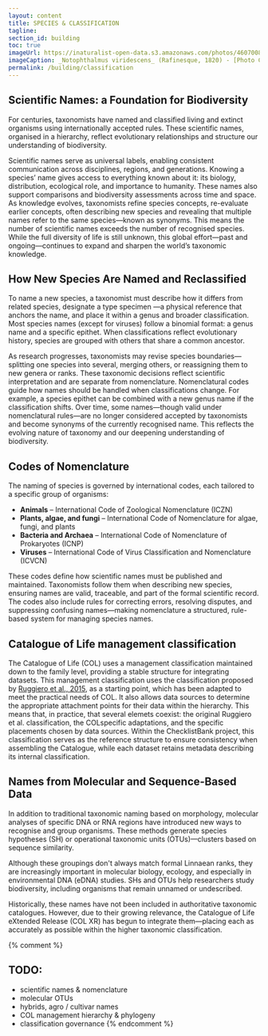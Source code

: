 ```yaml
---
layout: content
title: SPECIES & CLASSIFICATION
tagline: 
section_id: building
toc: true
imageUrl: https://inaturalist-open-data.s3.amazonaws.com/photos/460700800/large.jpg
imageCaption: _Notophthalmus viridescens_ (Rafinesque, 1820) - [Photo CC By Matt Felperin](https://www.inaturalist.org/observations/256892605)
permalink: /building/classification
---
```


## Scientific Names: a Foundation for Biodiversity

For centuries, taxonomists have named and classified living and extinct organisms using internationally accepted rules. These scientific names, organised in a hierarchy, reflect evolutionary relationships and structure our understanding of biodiversity.

Scientific names serve as universal labels, enabling consistent communication across disciplines, regions, and generations.  Knowing a species’ name gives access to everything  known about it: its biology, distribution, ecological role, and importance to humanity. These names also support  comparisons and biodiversity assessments across time and space.
As knowledge evolves, taxonomists refine species concepts, re-evaluate earlier concepts, often describing new species and revealing that multiple names refer to the same species—known as synonyms. This means the number of scientific names exceeds the number of recognised species. While the full diversity of life is still unknown, this global effort—past and ongoing—continues to expand and sharpen the world’s taxonomic knowledge.

## How New Species Are Named and Reclassified

To name a new species, a taxonomist must describe how it differs from related species, designate a type specimen —a physical reference that anchors the name, and place it within a genus and broader classification. Most species names (except for viruses) follow a binomial format: a genus name and a specific epithet. When classifications reflect evolutionary history, species are grouped with others that share a common ancestor.

As research progresses, taxonomists may revise species boundaries—splitting one species into several, merging others, or reassigning them to new genera or ranks. These taxonomic decisions reflect scientific interpretation and are separate from nomenclature.
Nomenclatural codes guide how names should be handled when classifications change. For example, a species epithet can be combined with a new genus name if the classification shifts. Over time, some names—though valid under nomenclatural rules—are no longer considered accepted by taxonomists and become synonyms of the currently recognised name. This reflects the evolving nature of taxonomy and our deepening understanding of biodiversity.

## Codes of Nomenclature 

The naming of species is governed by international codes, each tailored to a specific group of organisms:

- **Animals** – International Code of Zoological Nomenclature (ICZN)
- **Plants, algae, and fungi** – International Code of Nomenclature for algae, fungi, and plants 
- **Bacteria and Archaea** – International Code of Nomenclature of Prokaryotes (ICNP)
- **Viruses** – International Code of Virus Classification and Nomenclature (ICVCN)

These codes define how scientific names must be published and maintained. Taxonomists follow them when describing new species, ensuring names are valid, traceable, and part of the formal scientific record. The codes also include rules for correcting errors, resolving disputes, and suppressing confusing names—making nomenclature a structured, rule-based system for managing species names.

## Catalogue of Life management classification

The Catalogue of Life (COL) uses a management classification maintained down to the family level, providing a stable structure for integrating datasets. This management classification uses the classification proposed by [Ruggiero et al., 2015](https://doi.org/10.1371/journal.pone.0119248), as a starting point, which has been adapted to meet the practical needs of COL. It also allows data sources to determine the appropriate attachment points for their data within the hierarchy. This means that, in practice, that several elemets coexist: the original Ruggiero et al. classification, the COLspecific adaptations, and the specific placements chosen by data sources. Within the ChecklistBank project, this classification serves as the reference structure to ensure consistency when assembling the Catalogue, while each dataset retains metadata describing its internal classification.


## Names from Molecular and Sequence-Based Data

In addition to traditional taxonomic naming based on morphology, molecular analyses of specific DNA or RNA regions have introduced new ways to recognise and group organisms. These methods generate species hypotheses (SH) or operational taxonomic units (OTUs)—clusters based on sequence similarity.

Although these groupings don't always match formal Linnaean ranks, they are increasingly important in molecular biology, ecology, and especially in environmental DNA (eDNA) studies. SHs and OTUs help researchers study biodiversity, including organisms that remain unnamed or undescribed.

Historically, these names have not been included in authoritative taxonomic catalogues. However, due to their growing relevance, the Catalogue of Life eXtended Release (COL XR) has begun to integrate them—placing each as accurately as possible within the higher taxonomic classification.




{% comment %}
## TODO:
 - scientific names & nomenclature
 - molecular OTUs
 - hybrids, agro / cultivar names
 - COL management hierarchy & phylogeny
 - classification governance
{% endcomment %}

